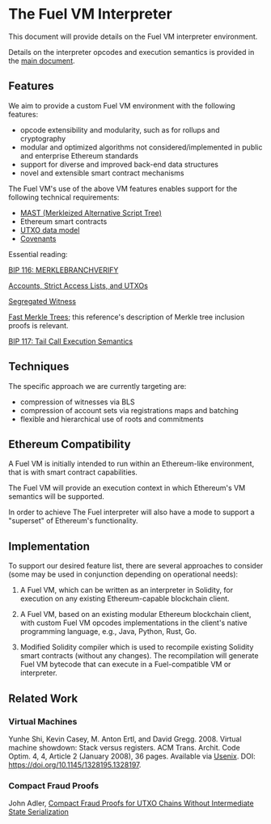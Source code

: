 # The Fuel VM Interpreter

This document will provide details on the Fuel VM interpreter environment. 

Details on the interpreter opcodes and execution semantics is provided in the [main document](main.md).

## Features 

We aim to provide a custom Fuel VM environment with the following features:

* opcode extensibility and modularity, such as for rollups and cryptography
* modular and optimized algorithms not considered/implemented in public and enterprise Ethereum standards
* support for diverse and improved back-end data structures
* novel and extensible smart contract mechanisms

The Fuel VM's use of the above VM features enables support for the following technical requirements:
* [MAST (Merkleized Alternative Script Tree)](https://github.com/bitcoin/bips/blob/master/bip-0114.mediawiki)
* Ethereum smart contracts
* [UTXO data model](https://en.bitcoin.it/wiki/Transaction)
* [Covenants](https://fc16.ifca.ai/bitcoin/papers/MES16.pdf)

Essential reading:

[BIP 116: MERKLEBRANCHVERIFY](https://github.com/bitcoin/bips/blob/master/bip-0116.mediawiki#motivation)

[Accounts, Strict Access Lists, and UTXOs](https://hackmd.io/KOJdKANHSvaGC_8IugEAJA#)

[Segregated Witness](https://github.com/bitcoin/bips/blob/master/bip-0141.mediawiki)

[Fast Merkle Trees](https://github.com/bitcoin/bips/blob/master/bip-0098.mediawiki); this reference's description of Merkle tree inclusion proofs is relevant.

[BIP 117: Tail Call Execution Semantics](https://github.com/bitcoin/bips/blob/master/bip-0117.mediawiki)





## Techniques 

The specific approach we are currently targeting are:

* compression of witnesses via BLS
* compression of account sets via registrations maps and batching
* flexible and hierarchical use of roots and commitments

## Ethereum Compatibility

A Fuel VM is initially intended to run within an Ethereum-like environment, that is with smart contract capabilities. 

The Fuel VM will provide an execution context in which Ethereum's VM semantics will be supported. 

In order to achieve The Fuel interpreter will also have a mode to support a "superset" of Ethereum's functionality.

## Implementation

To support our desired feature list, there are several approaches to consider (some may be used in conjunction depending on operational needs):

1. A Fuel VM, which can be written as an interpreter in Solidity, for execution on any existing Ethereum-capable blockchain client.

1. A Fuel VM, based on an existing modular Ethereum blockchain client, with custom Fuel VM opcodes implementations in the client's native programming language, e.g., Java, Python, Rust, Go.

1. Modified Solidity compiler which is used to recompile existing Solidity smart contracts (without any changes). The recompilation will generate Fuel VM bytecode that can execute in a Fuel-compatible VM or interpreter. 

## Related Work

### Virtual Machines

Yunhe Shi, Kevin Casey, M. Anton Ertl, and David Gregg. 2008. Virtual machine showdown: Stack versus registers. ACM Trans. Archit. Code Optim. 4, 4, Article 2 (January 2008), 36 pages. Available via [Usenix](https://www.usenix.org/events%2Fvee05%2Ffull_papers/p153-yunhe.pdf). DOI: https://doi.org/10.1145/1328195.1328197.

### Compact Fraud Proofs

John Adler, [Compact Fraud Proofs for UTXO Chains Without Intermediate State Serialization](https://ethresear.ch/t/compact-fraud-proofs-for-utxo-chains-without-intermediate-state-serialization/5885)